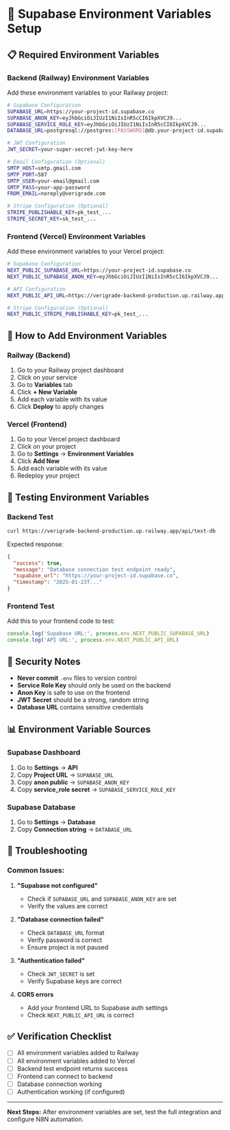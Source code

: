 # 🎯 Supabase Environment Variables Setup

## 📋 Required Environment Variables

### Backend (Railway) Environment Variables

Add these environment variables to your Railway project:

```bash
# Supabase Configuration
SUPABASE_URL=https://your-project-id.supabase.co
SUPABASE_ANON_KEY=eyJhbGciOiJIUzI1NiIsInR5cCI6IkpXVCJ9...
SUPABASE_SERVICE_ROLE_KEY=eyJhbGciOiJIUzI1NiIsInR5cCI6IkpXVCJ9...
DATABASE_URL=postgresql://postgres:[PASSWORD]@db.your-project-id.supabase.co:5432/postgres

# JWT Configuration
JWT_SECRET=your-super-secret-jwt-key-here

# Email Configuration (Optional)
SMTP_HOST=smtp.gmail.com
SMTP_PORT=587
SMTP_USER=your-email@gmail.com
SMTP_PASS=your-app-password
FROM_EMAIL=noreply@verigrade.com

# Stripe Configuration (Optional)
STRIPE_PUBLISHABLE_KEY=pk_test_...
STRIPE_SECRET_KEY=sk_test_...
```

### Frontend (Vercel) Environment Variables

Add these environment variables to your Vercel project:

```bash
# Supabase Configuration
NEXT_PUBLIC_SUPABASE_URL=https://your-project-id.supabase.co
NEXT_PUBLIC_SUPABASE_ANON_KEY=eyJhbGciOiJIUzI1NiIsInR5cCI6IkpXVCJ9...

# API Configuration
NEXT_PUBLIC_API_URL=https://verigrade-backend-production.up.railway.app

# Stripe Configuration (Optional)
NEXT_PUBLIC_STRIPE_PUBLISHABLE_KEY=pk_test_...
```

## 🔧 How to Add Environment Variables

### Railway (Backend)

1. Go to your Railway project dashboard
2. Click on your service
3. Go to **Variables** tab
4. Click **+ New Variable**
5. Add each variable with its value
6. Click **Deploy** to apply changes

### Vercel (Frontend)

1. Go to your Vercel project dashboard
2. Click on your project
3. Go to **Settings** → **Environment Variables**
4. Click **Add New**
5. Add each variable with its value
6. Redeploy your project

## 🧪 Testing Environment Variables

### Backend Test
```bash
curl https://verigrade-backend-production.up.railway.app/api/test-db
```

Expected response:
```json
{
  "success": true,
  "message": "Database connection test endpoint ready",
  "supabase_url": "https://your-project-id.supabase.co",
  "timestamp": "2025-01-23T..."
}
```

### Frontend Test
Add this to your frontend code to test:
```javascript
console.log('Supabase URL:', process.env.NEXT_PUBLIC_SUPABASE_URL)
console.log('API URL:', process.env.NEXT_PUBLIC_API_URL)
```

## 🔐 Security Notes

- **Never commit** `.env` files to version control
- **Service Role Key** should only be used on the backend
- **Anon Key** is safe to use on the frontend
- **JWT Secret** should be a strong, random string
- **Database URL** contains sensitive credentials

## 📊 Environment Variable Sources

### Supabase Dashboard
1. Go to **Settings** → **API**
2. Copy **Project URL** → `SUPABASE_URL`
3. Copy **anon public** → `SUPABASE_ANON_KEY`
4. Copy **service_role secret** → `SUPABASE_SERVICE_ROLE_KEY`

### Supabase Database
1. Go to **Settings** → **Database**
2. Copy **Connection string** → `DATABASE_URL`

## 🚨 Troubleshooting

### Common Issues:

1. **"Supabase not configured"**
   - Check if `SUPABASE_URL` and `SUPABASE_ANON_KEY` are set
   - Verify the values are correct

2. **"Database connection failed"**
   - Check `DATABASE_URL` format
   - Verify password is correct
   - Ensure project is not paused

3. **"Authentication failed"**
   - Check `JWT_SECRET` is set
   - Verify Supabase keys are correct

4. **CORS errors**
   - Add your frontend URL to Supabase auth settings
   - Check `NEXT_PUBLIC_API_URL` is correct

## ✅ Verification Checklist

- [ ] All environment variables added to Railway
- [ ] All environment variables added to Vercel
- [ ] Backend test endpoint returns success
- [ ] Frontend can connect to backend
- [ ] Database connection working
- [ ] Authentication working (if configured)

---

**Next Steps:** After environment variables are set, test the full integration and configure N8N automation.
